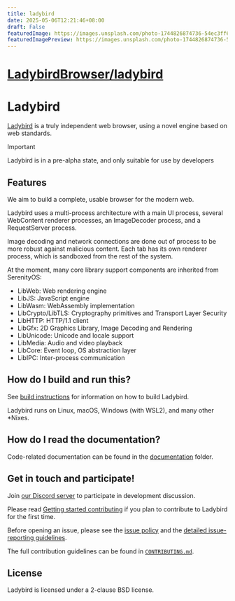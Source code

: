 ```yaml
---
title: ladybird
date: 2025-05-06T12:21:46+08:00
draft: False
featuredImage: https://images.unsplash.com/photo-1744826874736-54ec3ff61a7b?ixid=M3w0NjAwMjJ8MHwxfHJhbmRvbXx8fHx8fHx8fDE3NDY1MDUyODV8&ixlib=rb-4.1.0
featuredImagePreview: https://images.unsplash.com/photo-1744826874736-54ec3ff61a7b?ixid=M3w0NjAwMjJ8MHwxfHJhbmRvbXx8fHx8fHx8fDE3NDY1MDUyODV8&ixlib=rb-4.1.0
---
```


# [LadybirdBrowser/ladybird](https://github.com/LadybirdBrowser/ladybird)

# Ladybird

[Ladybird](https://ladybird.org) is a truly independent web browser, using a novel engine based on web standards.

> [!IMPORTANT]
> Ladybird is in a pre-alpha state, and only suitable for use by developers
>

## Features

We aim to build a complete, usable browser for the modern web.

Ladybird uses a multi-process architecture with a main UI process, several WebContent renderer processes,
an ImageDecoder process, and a RequestServer process.

Image decoding and network connections are done out of process to be more robust against malicious content.
Each tab has its own renderer process, which is sandboxed from the rest of the system.

At the moment, many core library support components are inherited from SerenityOS:

- LibWeb: Web rendering engine
- LibJS: JavaScript engine
- LibWasm: WebAssembly implementation
- LibCrypto/LibTLS: Cryptography primitives and Transport Layer Security
- LibHTTP: HTTP/1.1 client
- LibGfx: 2D Graphics Library, Image Decoding and Rendering
- LibUnicode: Unicode and locale support
- LibMedia: Audio and video playback
- LibCore: Event loop, OS abstraction layer
- LibIPC: Inter-process communication

## How do I build and run this?

See [build instructions](Documentation/BuildInstructionsLadybird.md) for information on how to build Ladybird.

Ladybird runs on Linux, macOS, Windows (with WSL2), and many other \*Nixes.

## How do I read the documentation?

Code-related documentation can be found in the [documentation](Documentation/) folder.

## Get in touch and participate!

Join [our Discord server](https://discord.gg/nvfjVJ4Svh) to participate in development discussion.

Please read [Getting started contributing](Documentation/GettingStartedContributing.md) if you plan to contribute to Ladybird for the first time.

Before opening an issue, please see the [issue policy](CONTRIBUTING.md#issue-policy) and the [detailed issue-reporting guidelines](ISSUES.md).

The full contribution guidelines can be found in [`CONTRIBUTING.md`](CONTRIBUTING.md).

## License

Ladybird is licensed under a 2-clause BSD license.
